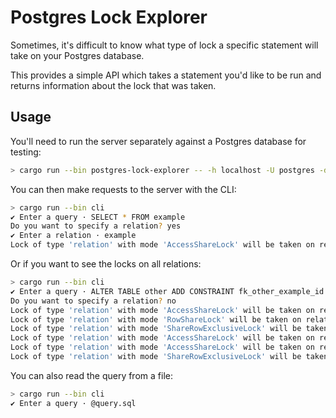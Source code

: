 # Postgres Lock Explorer

Sometimes, it's difficult to know what type of lock a specific statement will
take on your Postgres database.

This provides a simple API which takes a statement you'd like to be run and
returns information about the lock that was taken.

## Usage

You'll need to run the server separately against a Postgres database for
testing:

```bash
> cargo run --bin postgres-lock-explorer -- -h localhost -U postgres -d testing
```

You can then make requests to the server with the CLI:

```bash
> cargo run --bin cli
✔ Enter a query · SELECT * FROM example
Do you want to specify a relation? yes
✔ Enter a relation · example
Lock of type 'relation' with mode 'AccessShareLock' will be taken on relation 'example'
```

Or if you want to see the locks on all relations:

```bash
> cargo run --bin cli
✔ Enter a query · ALTER TABLE other ADD CONSTRAINT fk_other_example_id FOREIGN KEY (example_id) REFERENCES example (id)
Do you want to specify a relation? no
Lock of type 'relation' with mode 'AccessShareLock' will be taken on relation 'example'
Lock of type 'relation' with mode 'RowShareLock' will be taken on relation 'example'
Lock of type 'relation' with mode 'ShareRowExclusiveLock' will be taken on relation 'example'
Lock of type 'relation' with mode 'AccessShareLock' will be taken on relation 'example_pkey'
Lock of type 'relation' with mode 'AccessShareLock' will be taken on relation 'other'
Lock of type 'relation' with mode 'ShareRowExclusiveLock' will be taken on relation 'other'
```

You can also read the query from a file:

```bash
> cargo run --bin cli
✔ Enter a query · @query.sql
```
